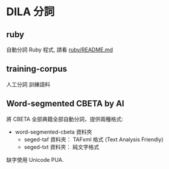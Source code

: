 # DILA 分詞

## ruby

自動分詞 Ruby 程式, 請看 [ruby/README.md](ruby/README.md)

## training-corpus

人工分詞 訓練語料

## Word-segmented CBETA by AI

將 CBETA 全部典籍全部自動分詞，提供兩種格式:

* word-segmented-cbeta 資料夾
  * seged-taf 資料夾： TAFxml 格式 (Text Analysis Friendly)
  * seged-txt 資料夾： 純文字格式

缺字使用 Unicode PUA.
